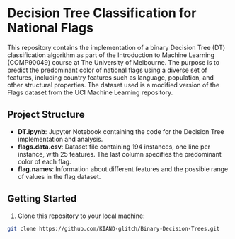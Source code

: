 # Decision Tree Classification for National Flags

This repository contains the implementation of a binary Decision Tree (DT) classification algorithm as part of the Introduction to Machine Learning (COMP90049) course at The University of Melbourne. The purpose is to predict the predominant color of national flags using a diverse set of features, including country features such as language, population, and other structural properties. The dataset used is a modified version of the Flags dataset from the UCI Machine Learning repository.

## Project Structure

- **DT.ipynb**: Jupyter Notebook containing the code for the Decision Tree implementation and analysis.
- **flags.data.csv**: Dataset file containing 194 instances, one line per instance, with 25 features. The last column specifies the predominant color of each flag.
- **flag.names**: Information about different features and the possible range of values in the flag dataset.

## Getting Started

1. Clone this repository to your local machine:

```bash
git clone https://github.com/KIAND-glitch/Binary-Decision-Trees.git
